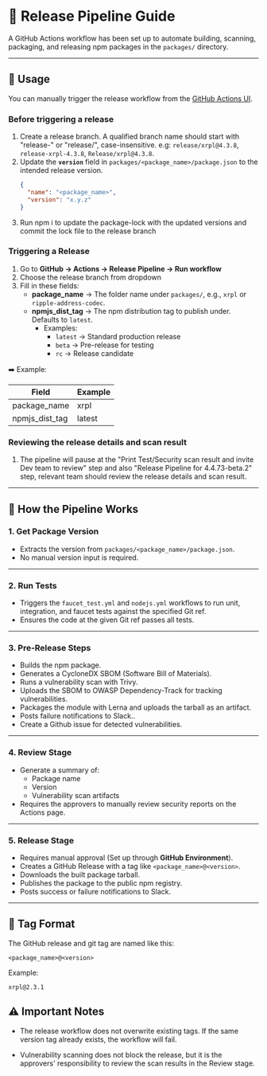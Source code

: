 # 🚀 Release Pipeline Guide

A GitHub Actions workflow has been set up to automate building, scanning, packaging, and releasing npm packages in the `packages/` directory.

---

## 🔑 **Usage**

You can manually trigger the release workflow from the [GitHub Actions UI](https://github.com/xrplf/xrpl.js/actions/workflows/release.yml).

### **Before triggering a release**

1. Create a release branch. A qualified branch name should start with "release-" or "release/", case-insensitive. e.g: `release/xrpl@4.3.8`, `release-xrpl-4.3.8`, `Release/xrpl@4.3.8`.
2. Update the **`version`** field in `packages/<package_name>/package.json` to the intended release version.
   ```json
   {
     "name": "<package_name>",
     "version": "x.y.z"
   }
   ```
3. Run npm i to update the package-lock with the updated versions and commit the lock file to the release branch

### **Triggering a Release**

1. Go to **GitHub → Actions → Release Pipeline → Run workflow**
2. Choose the release branch from dropdown
3. Fill in these fields:
   - **package_name** → The folder name under `packages/`, e.g., `xrpl` or `ripple-address-codec`.
   - **npmjs_dist_tag** → The npm distribution tag to publish under. Defaults to `latest`.
     - Examples:
       - `latest` → Standard production release
       - `beta` → Pre-release for testing
       - `rc` → Release candidate

➡️ Example:

| Field            | Example               |
|------------------|-----------------------|
| package_name     | xrpl                  |
| npmjs_dist_tag   | latest                |


### **Reviewing the release details and scan result**

1. The pipeline will pause at the "Print Test/Security scan result and invite Dev team to review" step and also "Release Pipeline for 4.4.73-beta.2" step, relevant team should review the release details and scan result.


---

## 🔨 **How the Pipeline Works**

### 1. **Get Package Version**
- Extracts the version from `packages/<package_name>/package.json`.
- No manual version input is required.

---

### 2. **Run Tests**
- Triggers the `faucet_test.yml` and `nodejs.yml` workflows to run unit, integration, and faucet tests against the specified Git ref.
- Ensures the code at the given Git ref passes all tests.

---

### 3. **Pre-Release Steps**
- Builds the npm package.
- Generates a CycloneDX SBOM (Software Bill of Materials).
- Runs a vulnerability scan with Trivy.
- Uploads the SBOM to OWASP Dependency-Track for tracking vulnerabilities.
- Packages the module with Lerna and uploads the tarball as an artifact.
- Posts failure notifications to Slack..
- Create a Github issue for detected vulnerabilities.

---

### 4. **Review Stage**
- Generate a summary of:
  - Package name
  - Version
  - Vulnerability scan artifacts
- Requires the approvers to manually review security reports on the Actions page.

---

### 5. **Release Stage**
- Requires manual approval (Set up through **GitHub Environment**).
- Creates a GitHub Release with a tag like `<package_name>@<version>`.
- Downloads the built package tarball.
- Publishes the package to the public npm registry.
- Posts success or failure notifications to Slack.

---

## 📁 **Tag Format**

The GitHub release and git tag are named like this:

```text
<package_name>@<version>
```

Example:
```
xrpl@2.3.1
```


## ⚠️ **Important Notes**

- The release workflow does not overwrite existing tags. If the same version tag already exists, the workflow will fail.

- Vulnerability scanning does not block the release, but it is the approvers' responsibility to review the scan results in the Review stage.
